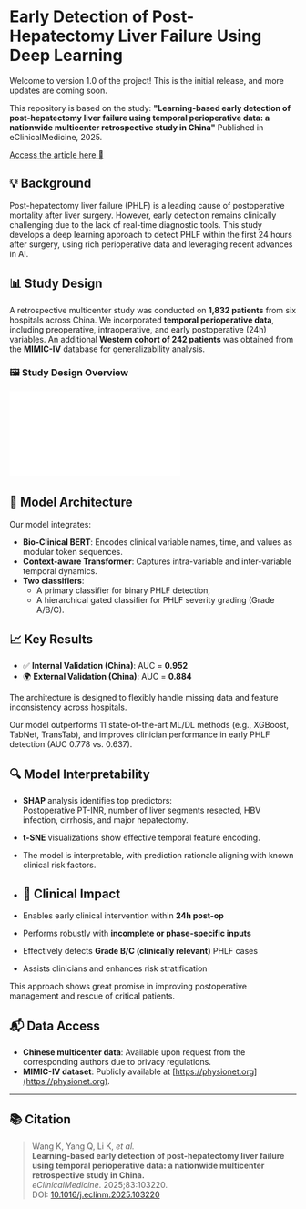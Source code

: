 # Early Detection of Post-Hepatectomy Liver Failure Using Deep Learning

Welcome to version 1.0 of the project! This is the initial release, and more updates are coming soon.

This repository is based on the study:
**"Learning-based early detection of post-hepatectomy liver failure using temporal perioperative data: a nationwide multicenter retrospective study in China"**
Published in eClinicalMedicine, 2025.

[Access the article here 📄](https://www.sciencedirect.com/science/article/pii/S258953702500152X)

## 💡 Background

Post-hepatectomy liver failure (PHLF) is a leading cause of postoperative mortality after liver surgery. However, early detection remains clinically challenging due to the lack of real-time diagnostic tools. This study develops a deep learning approach to detect PHLF within the first 24 hours after surgery, using rich perioperative data and leveraging recent advances in AI.


## 📊 Study Design

A retrospective multicenter study was conducted on **1,832 patients** from six hospitals across China. We incorporated **temporal perioperative data**, including preoperative, intraoperative, and early postoperative (24h) variables. An additional **Western cohort of 242 patients** was obtained from the **MIMIC-IV** database for generalizability analysis.

### 🖼️ Study Design Overview

![Figure 1: Study Design](figure/Fig_overview_structure.pdf)

## 🧠 Model Architecture

Our model integrates:
- **Bio-Clinical BERT**: Encodes clinical variable names, time, and values as modular token sequences.
- **Context-aware Transformer**: Captures intra-variable and inter-variable temporal dynamics.
- **Two classifiers**:
  - A primary classifier for binary PHLF detection,
  - A hierarchical gated classifier for PHLF severity grading (Grade A/B/C).

## 📈 Key Results

- ✅ **Internal Validation (China)**: AUC = **0.952**
- 🌍 **External Validation (China)**: AUC = **0.884**

The architecture is designed to flexibly handle missing data and feature inconsistency across hospitals.

Our model outperforms 11 state-of-the-art ML/DL methods (e.g., XGBoost, TabNet, TransTab), and improves clinician performance in early PHLF detection (AUC 0.778 vs. 0.637).

## 🔍 Model Interpretability

- **SHAP** analysis identifies top predictors:  
  Postoperative PT-INR, number of liver segments resected, HBV infection, cirrhosis, and major hepatectomy.
- **t-SNE** visualizations show effective temporal feature encoding.
- The model is interpretable, with prediction rationale aligning with known clinical risk factors.

- ## 🏥 Clinical Impact

- Enables early clinical intervention within **24h post-op**
- Performs robustly with **incomplete or phase-specific inputs**
- Effectively detects **Grade B/C (clinically relevant)** PHLF cases
- Assists clinicians and enhances risk stratification

This approach shows great promise in improving postoperative management and rescue of critical patients.

## 📬 Data Access

- **Chinese multicenter data**: Available upon request from the corresponding authors due to privacy regulations.
- **MIMIC-IV dataset**: Publicly available at [https://physionet.org](https://physionet.org).

---

## 📚 Citation

> Wang K, Yang Q, Li K, *et al.*  
> **Learning-based early detection of post-hepatectomy liver failure using temporal perioperative data: a nationwide multicenter retrospective study in China.**  
> *eClinicalMedicine*. 2025;83:103220.  
> DOI: [10.1016/j.eclinm.2025.103220](https://doi.org/10.1016/j.eclinm.2025.103220)


